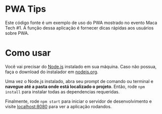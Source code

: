 # PWA Tips
Este código fonte é um exemplo de uso do PWA mostrado no evento Maca Tech #1. A função dessa aplicação é fornecer dicas rápidas aos usuários sobre PWA.

# Como usar
Você vai precisar do [Node.js](https://nodejs.org) instalado em sua máquina. Caso não possua, faça o download do instalador em [nodejs.org](https://nodejs.org).

Uma vez o Node.js instalado, abra seu prompt de comando ou terminal e **navegue até a pasta onde está localizado o projeto**. Então, rode `npm install` para instalar todas as dependencias requeridas.

Finalmente, rode `npm start` para iniciar o servidor de desenvolvimento e visite [localhost:8080](http://localhost:8080) para ver a aplicação rodandos.
